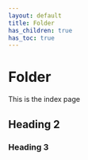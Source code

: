 ```yaml
---
layout: default
title: Folder
has_children: true
has_toc: true
---
```


# Folder

This is the index page

## Heading 2

### Heading 3